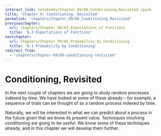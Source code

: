 ```yaml
---
interact_link: notebooks/Chapter_09/00_Conditioning_Revisited.ipynb
title: 'Chapter 9: Conditioning, Revisited'
permalink: 'chapters/Chapter_09/00_Conditioning_Revisited'
previouschapter:
  url: chapters/Chapter_08/03_Expectations_of_Functions
  title: '8.3 Expectations of Functions'
nextchapter:
  url: chapters/Chapter_09/01_Probability_by_Conditioning
  title: '9.1 Probability by Conditioning'
redirect_from:
  - 'chapters/chapter-09/00-conditioning-revisited'
---
```


# Conditioning, Revisited

In the next couple of chapters we are going to study random processes indexed by time. We have looked at some of these already – for example, a sequence of trials can be thought of as a random process indexed by time.

Naturally, we will be interested in what we can predict about a process in the future given that we know its present value. Techniques involving conditioning are going to be useful. We know some of these techniques already, and in this chapter we will develop them further. 
